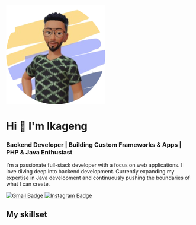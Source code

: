 <img src="Avatar.png"/>

#  Hi 👋 I'm Ikageng
### Backend Developer | Building Custom Frameworks & Apps | PHP & Java Enthusiast
I'm a passionate full-stack developer with a focus on web applications. I love diving deep into backend development. Currently expanding my expertise in Java development and continuously pushing the boundaries of what I can create.


[![Gmail Badge](https://img.shields.io/badge/-ikageng-c14438?style=flat&logo=Gmail&logoColor=white&link=mailto:tladiomphile@gmail.com)](mailto:tladiomphile@gmail.com)
[![Instagram Badge](https://img.shields.io/badge/-@ikageng.sa-blue?style=flat&logo=instagram&logoColor=white&link=https://instagram.com/ikageng.sa/)](https://instagram.com/ikageng.sa)


 ## My skillset
